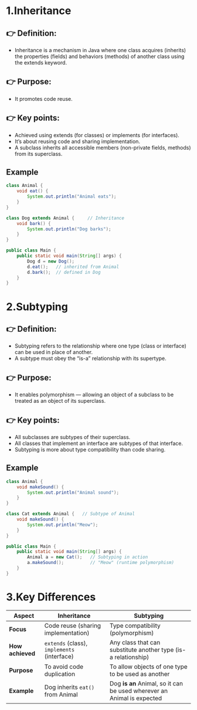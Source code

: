 # 1.Inheritance
## 👉 Definition:
- Inheritance is a mechanism in Java where one class acquires (inherits) the properties (fields) and behaviors (methods) of another class using the extends keyword.

## 👉 Purpose:
- It promotes code reuse.

## 👉 Key points:

- Achieved using extends (for classes) or implements (for interfaces).
- It’s about reusing code and sharing implementation.
- A subclass inherits all accessible members (non-private fields, methods) from its superclass.

## Example
```java
class Animal {
    void eat() {
        System.out.println("Animal eats");
    }
}

class Dog extends Animal {     // Inheritance
    void bark() {
        System.out.println("Dog barks");
    }
}

public class Main {
    public static void main(String[] args) {
        Dog d = new Dog();
        d.eat();   // inherited from Animal
        d.bark();  // defined in Dog
    }
}

```

# 2.Subtyping

## 👉 Definition:
- Subtyping refers to the relationship where one type (class or interface) can be used in place of another.
- A subtype must obey the “is-a” relationship with its supertype.

## 👉 Purpose:
- It enables polymorphism — allowing an object of a subclass to be treated as an object of its superclass.

## 👉 Key points:
- All subclasses are subtypes of their superclass.
- All classes that implement an interface are subtypes of that interface.
- Subtyping is more about type compatibility than code sharing.

## Example
```java
class Animal {
    void makeSound() {
        System.out.println("Animal sound");
    }
}

class Cat extends Animal {   // Subtype of Animal
    void makeSound() {
        System.out.println("Meow");
    }
}

public class Main {
    public static void main(String[] args) {
        Animal a = new Cat();   // Subtyping in action
        a.makeSound();          // "Meow" (runtime polymorphism)
    }
}
```

# 3.Key Differences
| Aspect           | Inheritance                                 | Subtyping                                                              |
| ---------------- | ------------------------------------------- | ---------------------------------------------------------------------- |
| **Focus**        | Code reuse (sharing implementation)         | Type compatibility (polymorphism)                                      |
| **How achieved** | `extends` (class), `implements` (interface) | Any class that can substitute another type (is-a relationship)         |
| **Purpose**      | To avoid code duplication                   | To allow objects of one type to be used as another                     |
| **Example**      | Dog inherits `eat()` from Animal            | Dog **is an** Animal, so it can be used wherever an Animal is expected |
